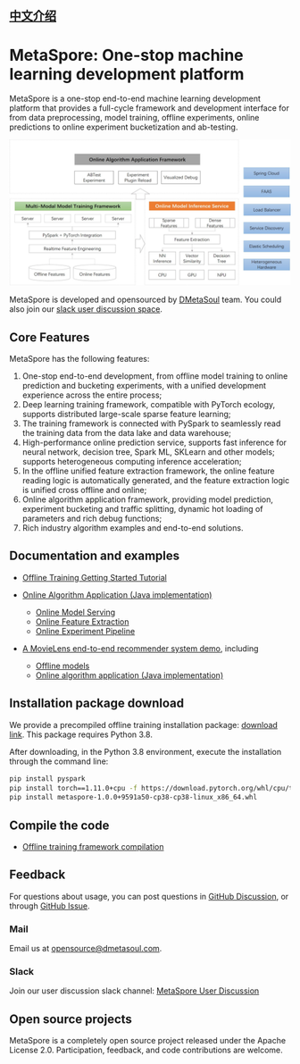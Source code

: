 ## [中文介绍](README-CN.md)

# MetaSpore: One-stop machine learning development platform

MetaSpore is a one-stop end-to-end machine learning development platform that provides a full-cycle framework and development interface for from data preprocessing, model training, offline experiments, online predictions to online experiment bucketization and ab-testing.

![MetaSpore Architecture](docs/images/MetaSpore-arch-en.jpg)

MetaSpore is developed and opensourced by [DMetaSoul](https://github.com/meta-soul?type=source) team. You could also join our [slack user discussion space](https://join.slack.com/t/dmetasoul-user/shared_invite/zt-1681xagg3-4YouyW0Y4wfhPnvji~OwFg).


## Core Features
MetaSpore has the following features:

1. One-stop end-to-end development, from offline model training to online prediction and bucketing experiments, with a unified development experience across the entire process;
2. Deep learning training framework, compatible with PyTorch ecology, supports distributed large-scale sparse feature learning;
2. The training framework is connected with PySpark to seamlessly read the training data from the data lake and data warehouse;
3. High-performance online prediction service, supports fast inference for neural network, decision tree, Spark ML, SKLearn and other models; supports heterogeneous computing inference acceleration;
4. In the offline unified feature extraction framework, the online feature reading logic is automatically generated, and the feature extraction logic is unified cross offline and online;
5. Online algorithm application framework, providing model prediction, experiment bucketing and traffic splitting, dynamic hot loading of parameters and rich debug functions;
6. Rich industry algorithm examples and end-to-end solutions.

## Documentation and examples

* [Offline Training Getting Started Tutorial](tutorials/metaspore-getting-started.ipynb)

* [Online Algorithm Application (Java implementation)](java/online-serving/README.md)

    * [Online Model Serving](java/online-serving/serving/README.md)
    * [Online Feature Extraction](java/online-serving/feature-extract/README.md)
    * [Online Experiment Pipeline](java/online-serving/experiment-pipeline/README.md)

* [A MovieLens end-to-end recommender system demo](demo/movielens), including
    * [Offline models](demo/movielens/offline)
    * [Online algorithm application (Java implementation)](demo/movielens/online)

## Installation package download
We provide a precompiled offline training installation package: [download link](https://ks3-sgp.ksyuncs.com/dmetasoul-release-sg/releases/metaspore/metaspore-1.0.0%2B9591a50-cp38-cp38-linux_x86_64.whl). This package requires Python 3.8.

After downloading, in the Python 3.8 environment, execute the installation through the command line:
```bash
pip install pyspark
pip install torch==1.11.0+cpu -f https://download.pytorch.org/whl/cpu/torch_stable.html
pip install metaspore-1.0.0+9591a50-cp38-cp38-linux_x86_64.whl
```

## Compile the code

* [Offline training framework compilation](docs/build-offline.md)

## Feedback

For questions about usage, you can post questions in [GitHub Discussion](https://github.com/meta-soul/MetaSpore/discussions), or through [GitHub Issue](https://github.com/meta-soul/MetaSpore/issues).

### Mail
Email us at [opensource@dmetasoul.com](mailto:opensource@dmetasoul.com).

### Slack
Join our user discussion slack channel: [MetaSpore User Discussion](https://join.slack.com/t/dmetasoul-user/shared_invite/zt-1681xagg3-4YouyW0Y4wfhPnvji~OwFg)

## Open source projects
MetaSpore is a completely open source project released under the Apache License 2.0. Participation, feedback, and code contributions are welcome.